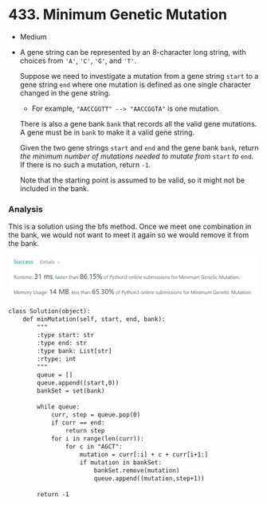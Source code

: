 # 433. Minimum Genetic Mutation

* Medium
*   A gene string can be represented by an 8-character long string, with choices from `'A'`, `'C'`, `'G'`, and `'T'`.

    Suppose we need to investigate a mutation from a gene string `start` to a gene string `end` where one mutation is defined as one single character changed in the gene string.

    * For example, `"AACCGGTT" --> "AACCGGTA"` is one mutation.

    There is also a gene bank `bank` that records all the valid gene mutations. A gene must be in `bank` to make it a valid gene string.

    Given the two gene strings `start` and `end` and the gene bank `bank`, return _the minimum number of mutations needed to mutate from_ `start` _to_ `end`. If there is no such a mutation, return `-1`.

    Note that the starting point is assumed to be valid, so it might not be included in the bank.

    &#x20;

### Analysis&#x20;

This is a solution using the bfs method. Once we meet one combination in the bank, we would not want to meet it again so we would remove it from the bank.&#x20;

![](<../../.gitbook/assets/image (18) (1).png>)

```
class Solution(object):
    def minMutation(self, start, end, bank):
        """
        :type start: str
        :type end: str
        :type bank: List[str]
        :rtype: int
        """
        queue = []
        queue.append((start,0))
        bankSet = set(bank)
        
        while queue:
            curr, step = queue.pop(0)
            if curr == end:
                return step
            for i in range(len(curr)):
                for c in "AGCT":
                    mutation = curr[:i] + c + curr[i+1:]
                    if mutation in bankSet:
                        bankSet.remove(mutation)
                        queue.append((mutation,step+1))
                        
        return -1
```
